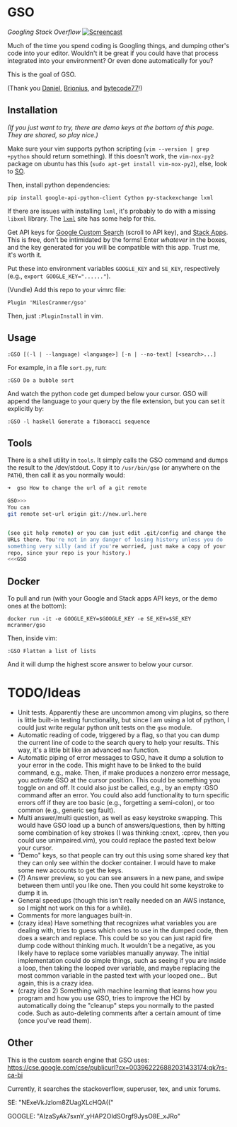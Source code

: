 # GSO
*Googling Stack Overflow*
[![Screencast](http://i.imgur.com/feBUqnJ.gif)](https://asciinema.org/a/123375)


Much of the time you spend coding is Googling things, and dumping
other's code into your editor. Wouldn't it be great if you could have
that process integrated into your environment? Or even done
automatically for you?

This is the goal of GSO.

(Thank you [Daniel](https://stackoverflow.com/a/35754890/2689923),
[Brionius](https://stackoverflow.com/a/18262384/2689923),
and [bytecode77](https://stackoverflow.com/a/29915909/2689923)!)

## Installation

*(If you just want to try,
there are demo keys at the bottom of this page.
They are shared, so play nice.)*

Make sure your vim supports python scripting (`vim --version | grep +python` should return something). 
If this doesn't work, the `vim-nox-py2` package on ubuntu has this (`sudo apt-get install vim-nox-py2`),
else, look to [SO](https://vi.stackexchange.com/questions/10242/vim-8-0-python-support).

Then, install python dependencies:

```` 
pip install google-api-python-client Cython py-stackexchange lxml
````

If there are issues with installing `lxml`, it's probably to do with a missing `libxml` library.
The [`lxml`](http://lxml.de/installation.html) site has some help for this.

Get API keys for [Google Custom Search](https://developers.google.com/custom-search/json-api/v1/overview)
(scroll to API key), and [Stack Apps](https://stackapps.com/apps/oauth/register). 
This is free, don't be intimidated by the forms!
Enter *whatever* in the boxes, and the key generated for you will be compatible with this app.
Trust me, it's worth it.

Put these into
environment variables `GOOGLE_KEY` and
`SE_KEY`, respectively (e.g., `export GOOGLE_KEY="......"`).

(Vundle) Add this repo to your vimrc file:

````
Plugin 'MilesCranmer/gso'
````

Then, just `:PluginInstall` in vim.

Usage
-----

````
:GSO [(-l | --language) <language>] [-n | --no-text] [<search>...]
````


For example, in a file `sort.py`, run:

````
:GSO Do a bubble sort
````

And watch the python code get dumped below your cursor.
GSO will append the language to your query by the file extension, but you can set it explicitly by:

````
:GSO -l haskell Generate a fibonacci sequence
````

## Tools

There is a shell utility in `tools`. It simply calls the GSO command and dumps the result to the /dev/stdout.
Copy it to `/usr/bin/gso` (or anywhere on the `PATH`), then call it as you normally would:

```bash
➜  gso How to change the url of a git remote

GSO>>>
You can
git remote set-url origin git://new.url.here


(see git help remote) or you can just edit .git/config and change the 
URLs there. You're not in any danger of losing history unless you do 
something very silly (and if you're worried, just make a copy of your 
repo, since your repo is your history.)
<<<GSO
```

Docker
------

To pull and run (with your Google and Stack apps API keys, or the demo ones at the bottom):

```` 
docker run -it -e GOOGLE_KEY=$GOOGLE_KEY -e SE_KEY=$SE_KEY mcranmer/gso
````

Then, inside vim:

```` 
:GSO Flatten a list of lists
````

And it will dump the highest score answer to below your cursor.

# TODO/Ideas

- Unit tests. Apparently these are uncommon among vim plugins, so there is little built-in testing functionality, but since I am using a lot of python, I could just write regular python unit tests on the `gso` module.
- Automatic reading of code, triggered by a flag, so that you can dump the current line of code to the search query to help your results. This way, it's a little bit like an advanced `man` function.
- Automatic piping of error messages to GSO, have it dump a solution to your error in the code. This might have to be linked to the build command, e.g., make. Then, if make produces a nonzero error message, you activate GSO at the cursor position. This could be something you toggle on and off. It could also just be called, e.g., by an empty :GSO command after an error. You could also add functionality to turn specific errors off if they are too basic (e.g., forgetting a semi-colon), or too common (e.g., generic seg fault).
- Multi answer/multi question, as well as easy keystroke swapping. This would have GSO load up a bunch of answers/questions, then by hitting some combination of key strokes (I was thinking :cnext, :cprev, then you could use unimpaired.vim), you could replace the pasted text below your cursor.
- "Demo" keys, so that people can try out this using some shared key that they can only see within the docker container. I would have to make some new accounts to get the keys.
- (?) Answer preview, so you can see answers in a new pane, and swipe between them until you like one. Then you could hit some keystroke to dump it in.
- General speedups (though this isn't really needed on an AWS instance, so I might not work on this for a while).
- Comments for more languages built-in.
- (crazy idea) Have something that recognizes what variables you are dealing with, tries to guess which ones to use in the dumped code, then does a search and replace. This could be so you can just rapid fire dump code without thinking much. It wouldn't be a negative, as you likely have to replace some variables manually anyway. The initial implementation could do simple things, such as seeing if you are inside a loop, then taking the looped over variable, and maybe replacing the most common variable in the pasted text with your looped one... But again, this is a crazy idea.
- (crazy idea 2) Something with machine learning that learns how you program and how you use GSO, tries to improve the HCI by automatically doing the "cleanup" steps you normally to the pasted code. Such as auto-deleting comments after a certain amount of time (once you've read them).

## Other

This is the custom search engine that GSO uses: https://cse.google.com/cse/publicurl?cx=003962226882031433174:qk7rs-ca-bi

Currently, it searches the stackoverflow, superuser, tex, and unix forums.

SE: "NExeVkJzlom8ZUagXLcHQA(("

GOOGLE: "AIzaSyAk7sxnY_yHAP2OIdSOrgf9JysO8E_xJRo"
